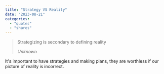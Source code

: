 ```yaml
---
title: "Strategy VS Reality"
date: "2023-08-21"
categories:
  - "quotes"
  - "shares"
---
```


> Strategizing is secondary to defining reality
> 
> <cite>Unknown</cite>

It's important to have strategies and making plans, they are worthless if our picture of reality is incorrect.
